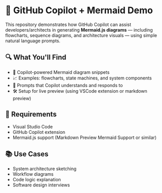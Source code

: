 # 🧠 GitHub Copilot + Mermaid Demo

This repository demonstrates how GitHub Copilot can assist developers/architects in generating **Mermaid.js diagrams** — including flowcharts, sequence diagrams, and architecture visuals — using simple natural language prompts.

## 🔍 What You'll Find

- 📝 Copilot-powered Mermaid diagram snippets
- 📈 Examples: flowcharts, state machines, and system components
- 🤖 Prompts that Copilot understands and responds to
- 🛠️ Setup for live preview (using VSCode extension or markdown preview)

## 🚀 Requirements

- Visual Studio Code
- GitHub Copilot extension
- Mermaid.js support (Markdown Preview Mermaid Support or similar)

## 📚 Use Cases

- System architecture sketching
- Workflow diagrams
- Code logic explanation
- Software design interviews
